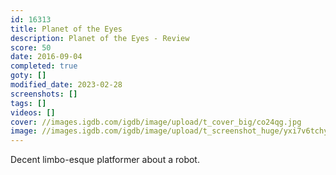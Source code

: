 ```yaml
---
id: 16313
title: Planet of the Eyes
description: Planet of the Eyes - Review
score: 50
date: 2016-09-04
completed: true
goty: []
modified_date: 2023-02-28
screenshots: []
tags: []
videos: []
cover: //images.igdb.com/igdb/image/upload/t_cover_big/co24qg.jpg
image: //images.igdb.com/igdb/image/upload/t_screenshot_huge/yxi7v6tchyk940tut8zw.jpg
---
```

Decent limbo-esque platformer about a robot.
